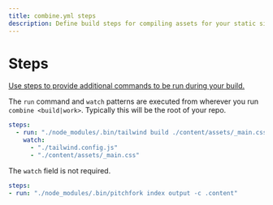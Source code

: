 ```yaml
---
title: combine.yml steps
description: Define build steps for compiling assets for your static site.
---
```


# Steps

[Use steps to provide additional commands to be run during your build.](/build/)

The `run` command and `watch` patterns are executed from wherever you run `combine <build|work>`.
Typically this will be the root of your repo.

```yaml
steps:
  - run: "./node_modules/.bin/tailwind build ./content/assets/_main.css -o ./output/assets/main.css"
    watch:
      - "./tailwind.config.js"
      - "./content/assets/_main.css"
```

The `watch` field is not required.

```yaml
steps:
- run: "./node_modules/.bin/pitchfork index output -c .content"
```
